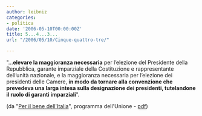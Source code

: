 ```yaml
---
author: leibniz
categories:
- politica
date: '2006-05-10T00:00:00Z'
title: 5...4...3...
url: "/2006/05/10/Cinque-quattro-tre/"

---
```

"...**elevare la maggioranza necessaria** per l’elezione del Presidente della Repubblica, garante imparziale della Costituzione e rappresentante dell’unità nazionale, e la maggioranza necessaria per l’elezione dei presidenti delle Camere, **in modo da tornare alla convenzione che prevedeva una larga intesa sulla designazione dei presidenti, tutelandone il ruolo di garanti imparziali**".


(da "[Per il bene dell'Italia][1]", programma dell'Unione - [pdf][2])

[1]:	http://www.rifondazione.it/elezioni2006/programma_unione.html
[2]:	http://www.diario.it/content/documents/dl000109.programma.unione.pdf